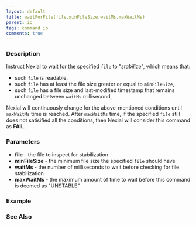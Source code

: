 ```yaml
---
layout: default
title: waitForFile(file,minFileSize,waitMs,maxWaitMs)
parent: io
tags: command io
comments: true
---
```



### Description
Instruct Nexial to wait for the specified `file` to "*stabilize*", which means that:
- such `file` is readable,
- such `file` has at least the file size greater or equal to `minFileSize`,
- such `file` has a file size and last-modified timestamp that remains unchanged between `waitMs` millisecond,

Nexial will continuously change for the above-mentioned conditions until `maxWaitMs` time is reached. After `maxWaitMs`
time, if the specified `file` still does not satisified all the conditions, then Nexial will consider this command
as **FAIL**.


### Parameters
- **file** - the file to inspect for stabilization
- **minFileSize** - the minimum file size the specified `file` should have
- **waitMs** - the number of milliseconds to wait before checking for file stabilization
- **maxWaitMs** - the maximum amount of time to wait before this command is deemed as "UNSTABLE"


### Example


### See Also
